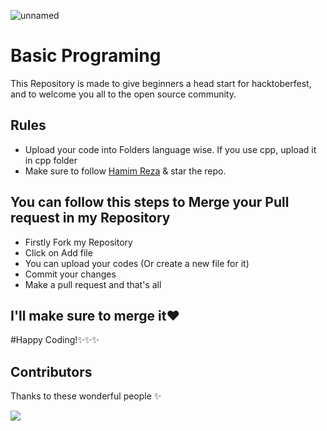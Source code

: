 ![unnamed](https://user-images.githubusercontent.com/76872754/197179938-31e79bb3-20c7-499b-95c0-a8d75e1f266c.png)

# Basic Programing

This Repository is made to give beginners a head start for hacktoberfest, and to welcome you all to the open source community.
## Rules
- Upload your code into Folders language wise. If you use cpp, upload it in cpp folder
- Make sure to follow [Hamim Reza](https://github.com/hrshammo) & star the repo.     

## You can follow this steps to Merge your Pull request in my Repository

- Firstly Fork my Repository
- Click on Add file
- You can upload your  codes (Or create a new file for it)
- Commit your changes
- Make a pull request and that's all


## I'll make sure to merge it❤

#Happy Coding!✨✨✨

## Contributors 
Thanks to these wonderful people ✨

<a align="center" href="https://github.com/hrshammo/Basic-Program/graphs/contributors">
  <img src="https://contrib.rocks/image?repo=hrshammo/Basic-Program&&max=817" />
</a>
